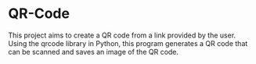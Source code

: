 # QR-Code
This project aims to create a QR code from a link provided by the user. Using the qrcode library in Python, this program generates a QR code that can be scanned and saves an image of the QR code.